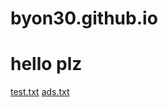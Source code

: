 # byon30.github.io
# hello plz
[test.txt](https://github.com/byon30/byon30.github.io/files/8768152/test.txt)
[ads.txt](https://github.com/byon30/byon30.github.io/files/8768259/ads.txt)
